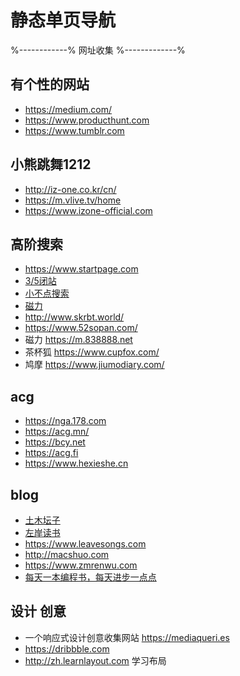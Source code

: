 # 静态单页导航

%------------% 网址收集 %-------------%

## 有个性的网站
- https://medium.com/
- https://www.producthunt.com
- https://www.tumblr.com


## 小熊跳舞1212
- http://iz-one.co.kr/cn/
- https://m.vlive.tv/home
- https://www.izone-official.com

## 高阶搜索
- https://www.startpage.com
- [3/5闭站](https://www.aisouziyuan.com)
- [小不点搜索](https://www.xiaobd.net)
- [磁力](https://nyaa.si/)
- http://www.skrbt.world/
- https://www.52sopan.com/
- 磁力
https://m.838888.net
- 茶杯狐 https://www.cupfox.com/
- 鸠摩 https://www.jiumodiary.com/

## acg
- https://nga.178.com
- https://acg.mn/
- https://bcy.net
- https://acg.fi
- https://www.hexieshe.cn

## blog
- [土木坛子](https://tumutanzi.com)
- [左岸读书](http://www.zreading.cn)
- https://www.leavesongs.com
- http://macshuo.com
- https://www.zmrenwu.com
- [每天一本编程书，每天进步一点点](https://salttiger.com)


## 设计 创意
- 一个响应式设计创意收集网站
https://mediaqueri.es
- https://dribbble.com
- http://zh.learnlayout.com
学习布局
